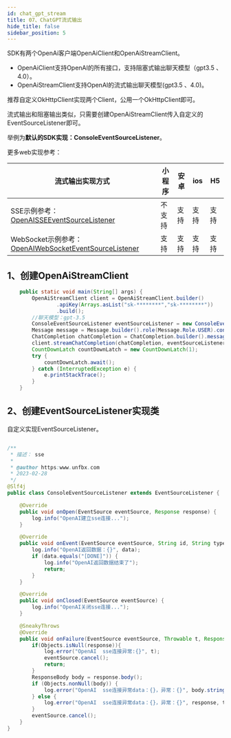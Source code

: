 ```yaml
---
id: chat_gpt_stream
title: 07、ChatGPT流式输出
hide_title: false
sidebar_position: 5
---
```


SDK有两个OpenAi客户端OpenAiClient和OpenAiStreamClient。
- OpenAiClient支持OpenAI的所有接口，支持阻塞式输出聊天模型（gpt3.5 、4.0）。
- OpenAiStreamClient支持OpenAI的流式输出聊天模型(gpt3.5 、4.0)。

推荐自定义OkHttpClient实现两个Client，公用一个OkHttpClient即可。

流式输出和阻塞输出类似，只需要创建OpenAiStreamClient传入自定义的EventSourceListener即可。

举例为**默认的SDK实现：ConsoleEventSourceListener**。

更多web实现参考：

流式输出实现方式 | 小程序 | 安卓 | ios | H5 
---|---|---|---|---
SSE示例参考：[OpenAISSEEventSourceListener](https://github.com/Grt1228/chatgpt-steam-output/blob/main/src/main/java/com/unfbx/chatgptsteamoutput/listener/OpenAISSEEventSourceListener.java) | 不支持| 支持| 支持 | 支持
WebSocket示例参考：[OpenAIWebSocketEventSourceListener](https://github.com/Grt1228/chatgpt-steam-output/blob/main/src/main/java/com/unfbx/chatgptsteamoutput/listener/OpenAIWebSocketEventSourceListener.java) | 支持| 支持| 支持| 支持

## 1、创建OpenAiStreamClient
```java
	public static void main(String[] args) {
        OpenAiStreamClient client = OpenAiStreamClient.builder()
                .apiKey(Arrays.asList("sk-********","sk-********"))
                .build();
        //聊天模型：gpt-3.5
        ConsoleEventSourceListener eventSourceListener = new ConsoleEventSourceListener();
        Message message = Message.builder().role(Message.Role.USER).content("你好！").build();
        ChatCompletion chatCompletion = ChatCompletion.builder().messages(Arrays.asList(message)).build();
        client.streamChatCompletion(chatCompletion, eventSourceListener);
        CountDownLatch countDownLatch = new CountDownLatch(1);
        try {
            countDownLatch.await();
        } catch (InterruptedException e) {
            e.printStackTrace();
        }
    }
```

## 2、创建EventSourceListener实现类
自定义实现EventSourceListener。
```java

/**
 * 描述： sse
 *
 * @author https:www.unfbx.com
 * 2023-02-28
 */
@Slf4j
public class ConsoleEventSourceListener extends EventSourceListener {

    @Override
    public void onOpen(EventSource eventSource, Response response) {
        log.info("OpenAI建立sse连接...");
    }

    @Override
    public void onEvent(EventSource eventSource, String id, String type, String data) {
        log.info("OpenAI返回数据：{}", data);
        if (data.equals("[DONE]")) {
            log.info("OpenAI返回数据结束了");
            return;
        }
    }

    @Override
    public void onClosed(EventSource eventSource) {
        log.info("OpenAI关闭sse连接...");
    }

    @SneakyThrows
    @Override
    public void onFailure(EventSource eventSource, Throwable t, Response response) {
        if(Objects.isNull(response)){
            log.error("OpenAI  sse连接异常:{}", t);
            eventSource.cancel();
            return;
        }
        ResponseBody body = response.body();
        if (Objects.nonNull(body)) {
            log.error("OpenAI  sse连接异常data：{}，异常：{}", body.string(), t);
        } else {
            log.error("OpenAI  sse连接异常data：{}，异常：{}", response, t);
        }
        eventSource.cancel();
    }
}

```